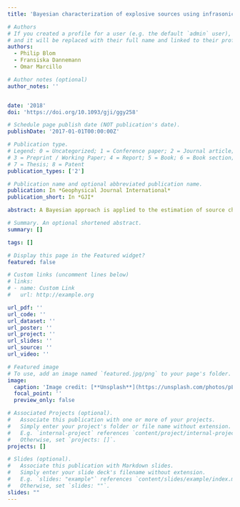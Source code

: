```yaml
---
title: 'Bayesian characterization of explosive sources using infrasonic signals'

# Authors
# If you created a profile for a user (e.g. the default `admin` user), write the username (folder name) here
# and it will be replaced with their full name and linked to their profile.
authors:
  - Philip Blom
  - Fransiska Dannemann
  - Omar Marcillo

# Author notes (optional)
author_notes: ''


date: '2018'
doi: 'https://doi.org/10.1093/gji/ggy258'

# Schedule page publish date (NOT publication's date).
publishDate: '2017-01-01T00:00:00Z'

# Publication type.
# Legend: 0 = Uncategorized; 1 = Conference paper; 2 = Journal article;
# 3 = Preprint / Working Paper; 4 = Report; 5 = Book; 6 = Book section;
# 7 = Thesis; 8 = Patent
publication_types: ['2']

# Publication name and optional abbreviated publication name.
publication: In *Geophysical Journal International*
publication_short: In *GJI*

abstract: A Bayesian approach is applied to the estimation of source characteristics for above ground explosive events using infrasonic observations at propagation distances of hundreds of kilometres. Propagation-based, stochastic path geometry models have previously been investigated for infrasonic source localization with promising results; here, statistical transmission loss models are investigated using archived atmospheric specifications and propagation simulation tools to demonstrate that such an approach is applicable to source characterization. The resulting transmission loss models are utilized in estimating near-source spectral characteristics for explosive events from infrasonic observations at regional distances of several hundred kilometres or more using a Bayesian framework to compute a combined estimate. The near-source spectral characterization can be used along with a simplistic explosive source model to compute an estimate of explosive yield with quantifiable uncertainty. The yield estimation framework is evaluated using above-ground explosive events from the western US during the fall of 2012 with promising results.

# Summary. An optional shortened abstract.
summary: []

tags: []

# Display this page in the Featured widget?
featured: false

# Custom links (uncomment lines below)
# links:
# - name: Custom Link
#   url: http://example.org

url_pdf: ''
url_code: ''
url_dataset: ''
url_poster: ''
url_project: ''
url_slides: ''
url_source: ''
url_video: ''

# Featured image
# To use, add an image named `featured.jpg/png` to your page's folder.
image:
  caption: 'Image credit: [**Unsplash**](https://unsplash.com/photos/pLCdAaMFLTE)'
  focal_point: ''
  preview_only: false

# Associated Projects (optional).
#   Associate this publication with one or more of your projects.
#   Simply enter your project's folder or file name without extension.
#   E.g. `internal-project` references `content/project/internal-project/index.md`.
#   Otherwise, set `projects: []`.
projects: []

# Slides (optional).
#   Associate this publication with Markdown slides.
#   Simply enter your slide deck's filename without extension.
#   E.g. `slides: "example"` references `content/slides/example/index.md`.
#   Otherwise, set `slides: ""`.
slides: ""
---
```





